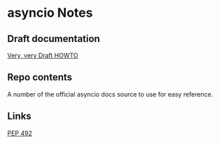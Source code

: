 # asyncio Notes

## Draft documentation

[Very, very Draft HOWTO](0_asyncio.rst)

## Repo contents

A number of the official asyncio docs source to use for easy reference.

## Links

[PEP 492](https://www.python.org/dev/peps/pep-0492/)

